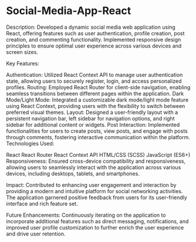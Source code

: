 # Social-Media-App-React
Description:
Developed a dynamic social media web application using React, offering features such as user authentication, profile creation, post creation, and commenting functionality. Implemented responsive design principles to ensure optimal user experience across various devices and screen sizes.

Key Features:

Authentication: Utilized React Context API to manage user authentication state, allowing users to securely register, login, and access personalized profiles.
Routing: Employed React Router for client-side navigation, enabling seamless transitions between different pages within the application.
Dark Mode/Light Mode: Integrated a customizable dark mode/light mode feature using React Context, providing users with the flexibility to switch between preferred visual themes.
Layout: Designed a user-friendly layout with a persistent navigation bar, left sidebar for navigation options, and right sidebar for additional content or widgets.
Post Interaction: Implemented functionalities for users to create posts, view posts, and engage with posts through comments, fostering interactive communication within the platform.
Technologies Used:

React
React Router
React Context API
HTML/CSS (SCSS)
JavaScript (ES6+)
Responsiveness:
Ensured cross-device compatibility and responsiveness, allowing users to seamlessly interact with the application across various devices, including desktops, tablets, and smartphones.

Impact:
Contributed to enhancing user engagement and interaction by providing a modern and intuitive platform for social networking activities. The application garnered positive feedback from users for its user-friendly interface and rich feature set.

Future Enhancements:
Continuously iterating on the application to incorporate additional features such as direct messaging, notifications, and improved user profile customization to further enrich the user experience and drive user retention.

